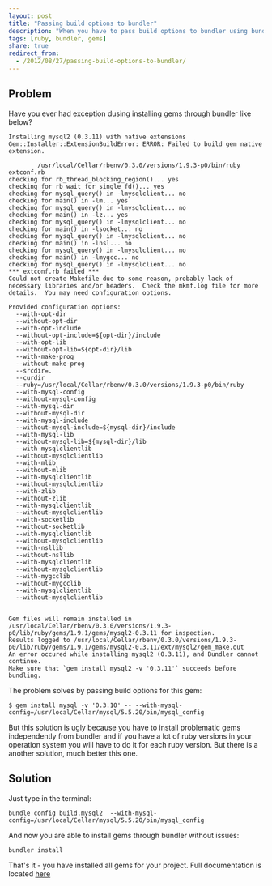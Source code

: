 ```yaml
---
layout: post
title: "Passing build options to bundler"
description: "When you have to pass build options to bundler using bundler-config will solve your problems with very easy way."
tags: [ruby, bundler, gems]
share: true
redirect_from:
  - /2012/08/27/passing-build-options-to-bundler/
---
```



## Problem

Have you ever had exception dusing installing gems through bundler like below?

    Installing mysql2 (0.3.11) with native extensions
    Gem::Installer::ExtensionBuildError: ERROR: Failed to build gem native extension.

            /usr/local/Cellar/rbenv/0.3.0/versions/1.9.3-p0/bin/ruby extconf.rb
    checking for rb_thread_blocking_region()... yes
    checking for rb_wait_for_single_fd()... yes
    checking for mysql_query() in -lmysqlclient... no
    checking for main() in -lm... yes
    checking for mysql_query() in -lmysqlclient... no
    checking for main() in -lz... yes
    checking for mysql_query() in -lmysqlclient... no
    checking for main() in -lsocket... no
    checking for mysql_query() in -lmysqlclient... no
    checking for main() in -lnsl... no
    checking for mysql_query() in -lmysqlclient... no
    checking for main() in -lmygcc... no
    checking for mysql_query() in -lmysqlclient... no
    *** extconf.rb failed ***
    Could not create Makefile due to some reason, probably lack of
    necessary libraries and/or headers.  Check the mkmf.log file for more
    details.  You may need configuration options.

    Provided configuration options:
      --with-opt-dir
      --without-opt-dir
      --with-opt-include
      --without-opt-include=${opt-dir}/include
      --with-opt-lib
      --without-opt-lib=${opt-dir}/lib
      --with-make-prog
      --without-make-prog
      --srcdir=.
      --curdir
      --ruby=/usr/local/Cellar/rbenv/0.3.0/versions/1.9.3-p0/bin/ruby
      --with-mysql-config
      --without-mysql-config
      --with-mysql-dir
      --without-mysql-dir
      --with-mysql-include
      --without-mysql-include=${mysql-dir}/include
      --with-mysql-lib
      --without-mysql-lib=${mysql-dir}/lib
      --with-mysqlclientlib
      --without-mysqlclientlib
      --with-mlib
      --without-mlib
      --with-mysqlclientlib
      --without-mysqlclientlib
      --with-zlib
      --without-zlib
      --with-mysqlclientlib
      --without-mysqlclientlib
      --with-socketlib
      --without-socketlib
      --with-mysqlclientlib
      --without-mysqlclientlib
      --with-nsllib
      --without-nsllib
      --with-mysqlclientlib
      --without-mysqlclientlib
      --with-mygcclib
      --without-mygcclib
      --with-mysqlclientlib
      --without-mysqlclientlib


    Gem files will remain installed in /usr/local/Cellar/rbenv/0.3.0/versions/1.9.3-p0/lib/ruby/gems/1.9.1/gems/mysql2-0.3.11 for inspection.
    Results logged to /usr/local/Cellar/rbenv/0.3.0/versions/1.9.3-p0/lib/ruby/gems/1.9.1/gems/mysql2-0.3.11/ext/mysql2/gem_make.out
    An error occured while installing mysql2 (0.3.11), and Bundler cannot continue.
    Make sure that `gem install mysql2 -v '0.3.11'` succeeds before bundling.

The problem solves by passing build options for this gem:

    $ gem install mysql -v '0.3.10' -- --with-mysql-config=/usr/local/Cellar/mysql/5.5.20/bin/mysql_config

But this solution is ugly because you have to install problematic gems independently from bundler and if you have a lot of ruby versions in
your operation system you will have to do it for each ruby version. But there is a another solution, much better this one.

## Solution

Just type in the terminal:

    bundle config build.mysql2  --with-mysql-config=/usr/local/Cellar/mysql/5.5.20/bin/mysql_config

And now you are able to install gems through bundler without issues:

    bundler install

That's it - you have installed all gems for your project. Full documentation is located [here](http://gembundler.com/man/bundle-config.1.html)
